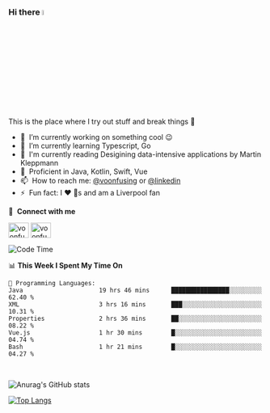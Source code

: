 ### Hi there <img src="https://media.giphy.com/media/hvRJCLFzcasrR4ia7z/giphy.gif" width="5%">
This is the place where I try out stuff and break things :rofl:

- 🔭 &nbsp;I’m currently working on something cool :wink:
- 🌱 &nbsp;I’m currently learning Typescript, Go
- 🔖 &nbsp;I'm currently reading Desigining data-intensive applications by Martin Kleppmann
- 🐣 &nbsp;Proficient in Java, Kotlin, Swift, Vue
- 📫 &nbsp;How to reach me: [@voonfusing](https://twitter.com/voonfusing) or [@linkedin](https://www.linkedin.com/in/voonfusing/)
- ⚡ &nbsp;Fun fact: I :heart: :dog:s and am a Liverpool fan

🔗 &nbsp;**Connect with me**
<p align="left">
<a href="https://twitter.com/voonfusing" target="blank"><img align="center" src="https://raw.githubusercontent.com/rahuldkjain/github-profile-readme-generator/master/src/images/icons/Social/twitter.svg" alt="voonfusing" height="30" width="40" /></a>
<a href="https://www.linkedin.com/in/voonfusing/" target="blank"><img align="center" src="https://raw.githubusercontent.com/rahuldkjain/github-profile-readme-generator/master/src/images/icons/Social/linked-in-alt.svg" alt="voonfusing" height="30" width="40" /></a>

<!--START_SECTION:waka-->
![Code Time](http://img.shields.io/badge/Code%20Time-222%20hrs%202%20mins-blue)

📊 **This Week I Spent My Time On** 

```text
💬 Programming Languages: 
Java                     19 hrs 46 mins      ████████████████░░░░░░░░░   62.40 % 
XML                      3 hrs 16 mins       ███░░░░░░░░░░░░░░░░░░░░░░   10.31 % 
Properties               2 hrs 36 mins       ██░░░░░░░░░░░░░░░░░░░░░░░   08.22 % 
Vue.js                   1 hr 30 mins        █░░░░░░░░░░░░░░░░░░░░░░░░   04.74 % 
Bash                     1 hr 21 mins        █░░░░░░░░░░░░░░░░░░░░░░░░   04.27 % 
```


<!--END_SECTION:waka-->
<br>

<!-- 📊 &nbsp;**Stats**
<p align="left"> -->
![Anurag's GitHub stats](https://github-readme-stats.vercel.app/api?username=jollyboss123&count_private=true&v=2)

[![Top Langs](https://github-readme-stats.vercel.app/api/top-langs/?username=jollyboss123&layout=compact)](https://github.com/anuraghazra/github-readme-stats)
